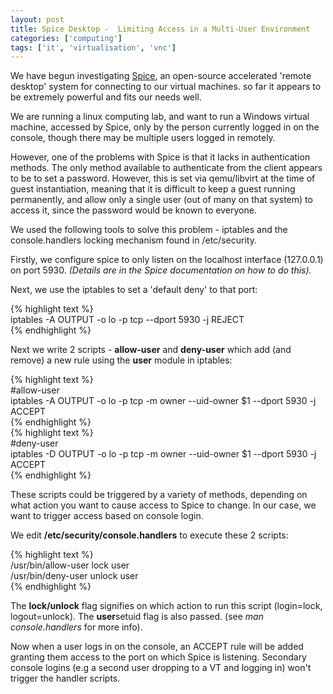 ```yaml
---
layout: post
title: Spice Desktop -  Limiting Access in a Multi-User Environment
categories: ['computing']
tags: ['it', 'virtualisation', 'vnc']
---
```


We have begun investigating [Spice](http://www.spice-space.org/), an open-source accelerated 'remote desktop' system for connecting to our virtual machines. so far it appears to be extremely powerful and fits our needs well.  
  
We are running a linux computing lab, and want to run a Windows virtual machine, accessed by Spice, only by the person currently logged in on the console, though there may be multiple users logged in remotely.  
  
However, one of the problems with Spice is that it lacks in authentication methods. The only method available to authenticate from the client appears to be to set a password. However, this is set via qemu/libvirt at the time of guest instantiation, meaning that it is difficult to keep a guest running permanently, and allow only a single user (out of many on that system) to access it, since the password would be known to everyone.  
  
We used the following tools to solve this problem - iptables and the console.handlers locking mechanism found in /etc/security.  
  
Firstly, we configure spice to only listen on the localhost interface (127.0.0.1) on port 5930. _(Details are in the Spice documentation on how to do this)._  
  
Next, we use the iptables to set a 'default deny' to that port:  
  
{% highlight text %}  
iptables -A OUTPUT -o lo -p tcp --dport 5930 -j REJECT  
{% endhighlight %}  
  
Next we write 2 scripts - **allow-user** and **deny-user** which add (and remove) a new rule using the **user** module in iptables:  
  
{% highlight text %}  
#allow-user  
iptables -A OUTPUT -o lo -p tcp -m owner --uid-owner $1 --dport 5930 -j ACCEPT  
{% endhighlight %}  
{% highlight text %}  
#deny-user  
iptables -D OUTPUT -o lo -p tcp -m owner --uid-owner $1 --dport 5930 -j ACCEPT  
{% endhighlight %}  
  
These scripts could be triggered by a variety of methods, depending on what action you want to cause access to Spice to change. In our case, we want to trigger access based on console login.  
  
We edit **/etc/security/console.handlers** to execute these 2 scripts:  
  
{% highlight text %}  
/usr/bin/allow-user lock user  
/usr/bin/deny-user unlock user  
{% endhighlight %}  
  
The **lock/unlock** flag signifies on which action to run this script (login=lock, logout=unlock). The **user**setuid flag is also passed. (see _man console.handlers_ for more info).  
  
Now when a user logs in on the console, an ACCEPT rule will be added granting them access to the port on which Spice is listening. Secondary console logins (e.g a second user dropping to a VT and logging in) won't trigger the handler scripts.
